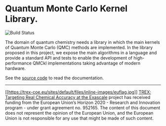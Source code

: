 # Quantum Monte Carlo Kernel Library.

![Build Status](https://github.com/TREX-CoE/qmckl/workflows/test-build/badge.svg?branch=main)

The domain of quantum chemistry needs a library in which the main
kernels of Quantum Monte Carlo (QMC) methods are implemented. In the
library proposed in this project, we expose the main algorithms in a
language and provide a standard API and tests to enable the
development of high-performance QMCkl implementations taking
advantage of modern hardware.

See the [source code](https://github.com/TREX-CoE/qmckl/src/README.org)
to read the documentation.



------------------------------

[[https://trex-coe.eu/sites/default/files/inline-images/euflag.jpg]]
[TREX: Targeting Real Chemical Accuracy at the Exascale](https://trex-coe.eu) project has received funding from the European Union’s Horizon 2020 - Research and Innovation program - under grant agreement no. 952165. The content of this document does not represent the opinion of the European Union, and the European Union is not responsible for any use that might be made of such content.
 